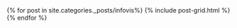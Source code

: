 
<div class="tiles">
{% for post in site.categories._posts/infovis%}
  {% include post-grid.html %}
{% endfor %}
</div>